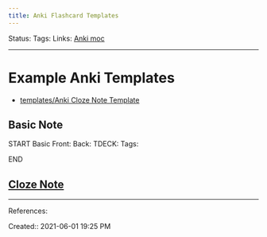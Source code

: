 ```yaml
---
title: Anki Flashcard Templates
---
```

Status:
Tags: 
Links: [Anki moc](out/anki-moc.md)
___
# Example Anki Templates
- [templates/Anki Cloze Note Template](None)
## Basic Note
START
Basic
Front: 
Back: 
TDECK: 
Tags: 
<!--ID: 1633826328472-->
END

## [Cloze Note](https://github.com/Pseudonium/Obsidian_to_Anki/wiki/Cloze-formatting)

___
References:

Created:: 2021-06-01 19:25 PM